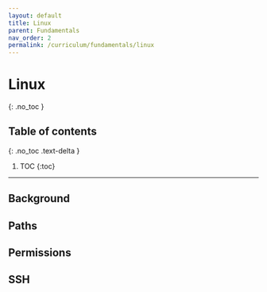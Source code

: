 ```yaml
---
layout: default
title: Linux
parent: Fundamentals
nav_order: 2
permalink: /curriculum/fundamentals/linux
---
```


# Linux
{: .no_toc }

## Table of contents
{: .no_toc .text-delta }

1. TOC
{:toc}

---

## Background

## Paths

## Permissions

## SSH 
